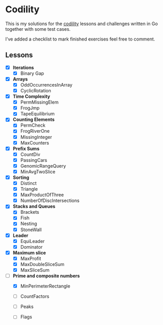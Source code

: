 # Codility
This is my solutions for the [codility](codility.com) 
lessons and challenges written in Go together with some test
cases.

I've added a checklist to mark finished exercises feel free to 
comment.

## Lessons

- [x] **Iterations**
    - [x] Binary Gap
    
- [x] **Arrays**
    - [x] OddOccurrencesInArray
    - [x] CyclicRotation
    
- [x] **Time Complexity**
    - [x] PermMissingElem
    - [x] FrogJmp
    - [x] TapeEquilibrium

- [x] **Counting Elements**
    - [x] PermCheck
    - [x] FrogRiverOne
    - [x] MissingInteger
    - [x] MaxCounters

- [x] **Prefix Sums**
    - [x] CountDiv
    - [x] PassingCars
    - [x] GenomicRangeQuery
    - [x] MinAvgTwoSlice

- [x] **Sorting**
    - [x] Distinct
    - [x] Triangle
    - [x] MaxProductOfThree
    - [x] NumberOfDiscIntersections

- [x] **Stacks and Queues**
    - [x] Brackets
    - [x] Fish
    - [x] Nesting
    - [x] StoneWall
  
- [x] **Leader**
    - [x] EquiLeader
    - [x] Dominator
    
- [x] **Maximum slice**
    - [x] MaxProfit
    - [x] MaxDoubleSliceSum
    - [x] MaxSliceSum
    
- [ ] **Prime and composite numbers**
    - [x] MinPerimeterRectangle
    - [ ] CountFactors
    - [ ] Peaks
    - [ ] Flags



